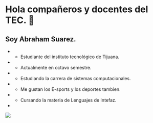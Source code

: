 

# Hola compañeros y docentes del TEC. 👋
## Soy Abraham Suarez.


+ - Estudiante del instituto tecnológico de Tijuana.
+ - Actualmente en octavo semestre.
+ - Estudiando la carrera de sistemas computacionales.
+ - Me gustan los E-sports y los deportes tambien.
+ - Cursando la materia de Lenguajes de Intefaz.
+ 
![](https://www.relyonhorror.com/wp-content/uploads/2011/02/Marker.png)


<!--
**AbrahamSuarez/AbrahamSuarez** is a ✨ _special_ ✨ repository because its `README.md` (this file) appears on your GitHub profile.

-->
